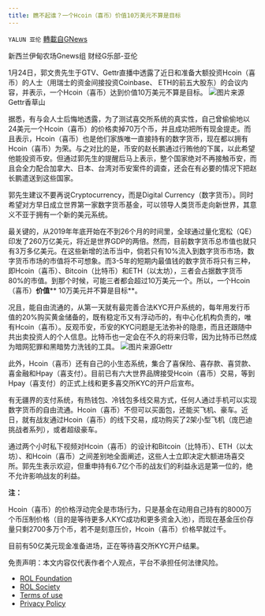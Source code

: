 ```yaml
---
title: 瞧不起谁？一个Hcoin（喜币）价值10万美元不算是目标
---
```

`YALUN 亚伦` [轉載自GNews](https://gnews.org/zh-hans/1905173/)

新西兰伊甸农场Gnews组 财经G乐部-亚伦

1月24日，郭文贵先生于GTV、Gettr直播中透露了近日和准备大额投资Hcoin（喜币）的人士（用瑞士的资金间接投资Coinbase、 ETH的前五大股东）的会议内容，并表示，一个Hcoin（喜币）达到价值10万美元不算是目标。
![](https://assets.gnews.org/wp-content/uploads/2022/01/abf83ee7ec7a8bc6af3932e51cdf1b42.jpg)图片来源Gettr香草山


据悉，有与会人士后悔地透露，为了测试喜交所系统的真实性，自己曾偷偷地以24美元一个Hcoin（喜币）的价格卖掉70万个币，并且成功把所有现金提走。而且表示，Hcoin（喜币）也是他们家族唯一直接持有的数字货币，现在都以拥有Hcoin（喜币）为荣。与之对比的是，币安的赵长鹏通过行贿他的下属，以此希望他能投资币安。但通过郭先生的提醒后马上表示，整个国家绝对不再接触币安，而且会全力配合加拿大、日本、台湾对币安案件的调查，还会在有必要的情况下把赵长鹏遣送到这些国家。

郭先生建议不要再说Cryptocurrency，而是Digital Currency（数字货币）。同时希望对方早日成立世界第一家数字货币基金，可以领导人类货币走向新世界，其意义不亚于拥有一个新的美元系统。

最关键的，从2019年年底开始在不到26个月的时间里，全球通过量化宽松（QE）印发了260万亿美元，将近是世界GDP的两倍。然而，目前数字货币总市值也就只有3万多亿美元。在这些新增的法币当中，倘若只有10%流入到数字货币市场，数字货币市场的市值将不可想象。而3-5年的短期内最值钱的数字货币将只有三种，即Hcoin（喜币）、Bitcoin（比特币）和ETH（以太坊），三者会占据数字货币80%的市值。到那个时候，可能三者都会超过10万美元一个。所以，一个Hcoin（喜币）**价值**** 10万美元并不算是目标**。

况且，能自由流通的，从第一天就有最完善合法KYC开户系统的，每年用发行币值的20%购买黄金储备的，既有稳定币又有浮动币的，有中心化机构负责的，唯有Hcoin（喜币）。反观币安，币安的KYC问题是无法弥补的隐患，而且还跟随中共出卖投资人的个人信息。比特币也一定会在不久的将来归零，因为比特币已然成为暗网犯罪和黑暗势力洗钱的工具。
![](https://assets.gnews.org/wp-content/uploads/2022/01/5ccaf1f2758ac13047ada648b7feddf1-1.jpg)图片来源Gettr


此外，Hcoin（喜币）还有自己的小生态系统，集合了喜保险、喜存款、喜贷款、喜金融和Hpay（喜支付）。目前已有六大世界品牌接受Hcoin（喜币）交易，等到Hpay（喜支付）的正式上线和更多喜交所KYC的开户后宣布。

有无疆界的支付系统，有热钱包、冷钱包多线交易方式，任何人通过手机可以实现数字货币的自由流通。Hcoin（喜币）不但可以买面包，还能买飞机、豪车。近日，就有战友通过Hcoin（喜币）的线下交易，成功购买了2架小型飞机（庞巴迪挑战者系列），或者超级豪车。

通过两个小时私下视频对Hcoin（喜币）的设计和Bitcoin（比特币）、ETH（以太坊）、和Hcoin（喜币）之间差别地全面阐述，这些人士立即决定大额进场喜交所。郭先生表示欢迎，但重申持有6.7亿个币的战友们的利益永远是第一位的，绝不允许影响战友的利益。

**注：**

Hcoin（喜币）的价格浮动完全是市场行为，只是基金在动用自己持有的8000万个币压制价格（目的是等待更多人KYC成功和更多资金入池），而现在基金压价存量只剩2700多万个币，若不是刻意压价，Hcoin（喜币）价格早就过千。

目前有50亿美元现金准备进场，正在等待喜交所KYC开户结果。

 

免责声明：本文内容仅代表作者个人观点，平台不承担任何法律风险。

- [ROL Foundation](https://rolfoundation.org/)
- [ROL Society](https://rolsociety.org/)
- [Terms of use](https://gnews.org/terms-of-use-3/)
- [Privacy Policy](https://gnews.org/privacy-policy/)
